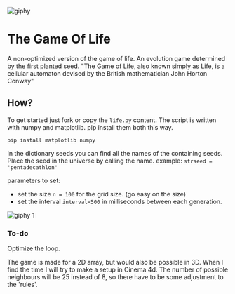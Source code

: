 
![giphy](https://user-images.githubusercontent.com/44348300/48576623-51c12e80-e915-11e8-8f4a-613e813a631f.gif)
# The Game Of Life
A non-optimized version of the game of life. An evolution game determined by the first planted seed.
"The Game of Life, also known simply as Life, is a cellular automaton devised by the British mathematician John Horton Conway"
## How?
To get started just fork or copy the `life.py` content.
The script is written with numpy and matplotlib. 
pip install them both this way.

`pip install matplotlib numpy`

In the dictionary seeds you can find all the names of the containing seeds.
Place the seed in the universe by calling the name. 
example: `strseed = 'pentadecathlon'`

parameters to set:
- set the size `n = 100` for the grid size. (go easy on the size)
- set the interval `interval=500` in milliseconds between each generation. 


![giphy 1](https://user-images.githubusercontent.com/44348300/48577331-36572300-e917-11e8-8278-78e55e0bf4ef.gif)



### To-do
Optimize the loop.

The game is made for a 2D array, but would also be possible in 3D. 
When I find the time I will try to make a setup in Cinema 4d. 
The number of possible neighbours will be 25 instead of 8, so there have to be some adjustment to the 'rules'.